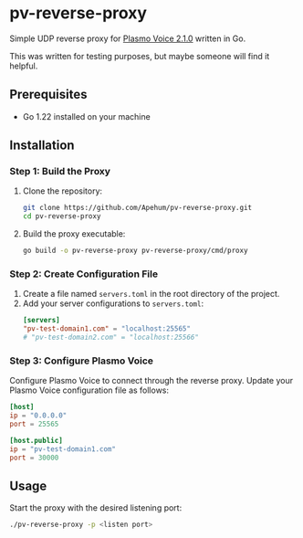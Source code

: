 # pv-reverse-proxy

Simple UDP reverse proxy for [Plasmo Voice 2.1.0](https://github.com/plasmoapp/plasmo-voice/releases/tag/2.1.0-SNAPSHOT) written in Go.

This was written for testing purposes, but maybe someone will find it helpful.

## Prerequisites
- Go 1.22 installed on your machine

## Installation
### Step 1: Build the Proxy
1. Clone the repository:
   ```sh
   git clone https://github.com/Apehum/pv-reverse-proxy.git
   cd pv-reverse-proxy
   ```

2. Build the proxy executable:
   ```sh
   go build -o pv-reverse-proxy pv-reverse-proxy/cmd/proxy
   ```

### Step 2: Create Configuration File
1. Create a file named `servers.toml` in the root directory of the project.
2. Add your server configurations to `servers.toml`:
   ```toml
   [servers]
   "pv-test-domain1.com" = "localhost:25565"
   # "pv-test-domain2.com" = "localhost:25566"
   ```

### Step 3: Configure Plasmo Voice
Configure Plasmo Voice to connect through the reverse proxy. Update your Plasmo Voice configuration file as follows:
   ```toml
   [host]
   ip = "0.0.0.0"
   port = 25565

   [host.public]
   ip = "pv-test-domain1.com"
   port = 30000
   ```

## Usage
Start the proxy with the desired listening port:
   ```sh
   ./pv-reverse-proxy -p <listen port>
   ```
